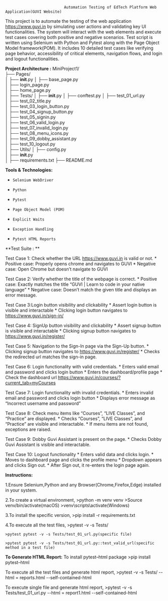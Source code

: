                              Automation Testing of EdTech Platform Web Application(GUVI Website)
This project is to automate the testing of the web application https://www.guvi.in by simulating user actions and validating key UI functionalities. The system will interact with the web elements and execute test cases covering both positive and negative scenarios.
Test script is written using Selenium with Python and Pytest along with the Page Object Model framework(POM). It includes 10 detailed test cases  like verifying page behavior, accessibility of critical elements, navigation flows, and login and logout functionalities.

**Project Architecture :**
MiniProject1/   
├── Pages/        
│   ├── __init__.py
│   ├── base_page.py  
│   ├── login_page.py       
│   ├── home_page.py       
│
├── Tests/
│   ├── __init__.py
│   ├── conftest.py
│   ├── test_01_url.py        
│   ├── test_02_title.py    
│   ├── test_03_login_button.py     
│   ├── test_04_signup_button.py     
│   ├── test_05_signin.py     
│   ├── test_06_valid_login.py     
│   ├── test_07_invalid_login.py     
│   ├── test_08_menu_icons.py     
│   ├── test_09_dobby_assistant.py     
│   ├── test_10_logout.py        
│
├── Utils/
│   ├── config.py   
│   ├── __init__.py        
│
├── requirements.txt 
├── README.md  

**Tools & Technologies:**
*     Selenium WebDriver
*     Python 
*     Pytest
*     Page Object Model (POM)
*     Explicit Waits
*     Exception Handling
*     Pytest HTML Reports

**Test Suite : **

Test Case 1: Check whether the URL https://www.guvi.in is valid or not.
	* Positive case: Properly opens chrome and navigates to GUVI
	* Negative case: Open Chrome but doesn’t navigate to GUVI


Test Case 2: Verify whether the title of the webpage is correct.
	* Positive case: Exactly matches the title “GUVI | Learn to code in your native language”
	* Negative case: Doesn’t match the given title and displays an error message.

Test Case 3:Login button visibility and clickability
	* Assert login button is visible and interactable
	* Clicking login button navigates to https://www.guvi.in/sign-in/

Test Case 4: SignUp button visibility and clickability
	* Assert signup button is visible and interactable
	* Clicking signup button navigates to https://www.guvi.in/register/

Test Case 5:  Navigation to the Sign-In page via the Sign-Up button.
	* Clicking signup button navigates to https://www.guvi.in/register/
	* Checks the redirected url matches the sign-in page.

Test Case 6: Login functionality with valid credentials.
	* Enters valid email and password and clicks login button
	* Enters the dashboard/profile page
	* Check the dashboard url https://www.guvi.in/courses/?current_tab=myCourses

Test Case 7: Login functionality with invalid credentials.
	* Enters invalid email and password and clicks login button
	* Displays error message as “Incorrect username and password”

Test Case 8: Check menu items like “Courses”, “LIVE Classes”, and “Practice” are displayed.
	* Checks  “Courses”, “LIVE Classes”, and “Practice” are visible and interactable.
	* If menu items are not  found, exceptions are raised.

Test Case 9: Dobby Guvi Assistant is present on the page.
	* Checks  Dobby Guvi Assistant is visible and interactable.

Test Case 10: Logout functionality
	* Enters valid data and clicks login.
	* Moves to dashboard page and clicks the profile menu
	* Dropdown appears and clicks Sign out.
	* After Sign out, it re-enters the login page again.

**Instructions:**

1.Ensure Selenium,Python and any Browser(Chrome,Firefox,Edge) installed in your system. 

2.To create a virtual environment,
	>python -m venv venv
	>Source venv/bin/activate(macOS)
	>venv\scripts\activate(Windows)

3.To install the specific version,
	>pip install -r requirements.txt

4.To execute all the test files,
	>pytest -v -s Tests/

	>pytest pytest -v -s Tests/test_01_url.py(specific file)

	>pytest pytest -v -s Tests/test_01_url.py::test_valid_url(specific method in a test file)



**To Generate HTML Report:**
To install pytest–html package
	>pip install pytest–html

To execute all the test files and generate html report,
	>pytest -v -s Tests/   --html = reports.html    --self-contained-html

To execute single file and generate html report,
	>pytest -v -s Tests/test_01_url.py   --html = report1.html   --self-contained-html














